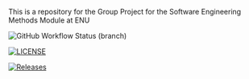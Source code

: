 This is a repository for the Group Project for the Software Engineering Methods Module at ENU 

![GitHub Workflow Status (branch)](https://img.shields.io/github/actions/workflow/status/vladkoisnych/sem_group_project_25/main.yml?branch=master)

[![LICENSE](https://img.shields.io/github/license/<github-username>/sem.svg?style=flat-square)](https://github.com/vladkoisnych/sem_group_project_25/blob/master/LICENSE)

[![Releases](https://img.shields.io/github/release/<github-username>/sem/all.svg?style=flat-square)](https://github.com/vladkoisnych/sem_group_project_25/releases)

